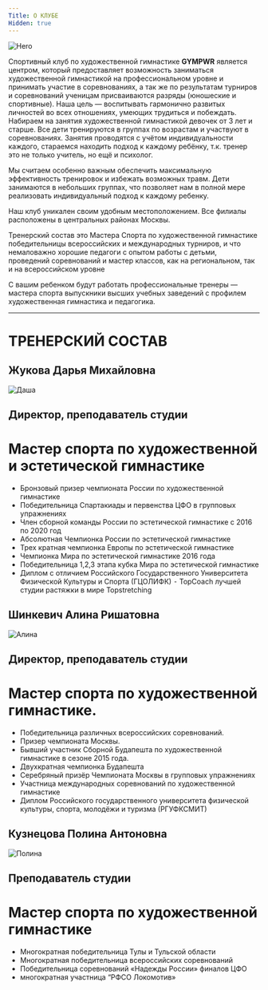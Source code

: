 ```yaml
---
Title: О КЛУБЕ 
Hidden: true
---
```



![Hero](/static/img/main/about.jpg)

Спортивный клуб по художественной гимнастике **GYMPWR** является центром, который предоставляет возможность заниматься художественной гимнастикой на профессиональном уровне и принимать участие в соревнованиях, а так же по результатам турниров и соревнований ученицам присваиваются разряды (юношеские и спортивные). Наша цель — воспитывать гармонично развитых личностей во всех отношениях, умеющих трудиться и побеждать. Набираем на занятия художественной гимнастикой девочек от 3 лет и старше. Все дети тренируются в группах по возрастам и участвуют в соревнованиях. Занятия проводятся с учётом индивидуальности каждого, стараемся находить подход к каждому ребёнку, т.к. тренер это не только учитель, но ещё и психолог.


Мы считаем особенно важным обеспечить максимальную эффективность тренировок и избежать возможных травм. Дети занимаются в небольших группах, что позволяет нам в полной мере реализовать индивидуальный подход к каждому ребенку.

Наш клуб уникален своим удобным местоположением. Все филиалы расположены в центральных районах Москвы.

Тренерский состав это Мастера Спорта по художественной гимнастике победительницы всероссийских и международных турниров, и что немаловажно хорошие педагоги с опытом работы с детьми, проведений соревнований и мастер классов, как на региональном, так и на всероссийском уровне

С вашим ребенком будут работать профессиональные тренеры — мастера спорта выпускники высших учебных заведений с профилем художественная гимнастика и педагогика.


_____
# ТРЕНЕРСКИЙ СОСТАВ 

## Жукова Дарья Михайловна

![Даша](/static/img/couches/dasha.jpg)
## Директор, преподаватель студии 

# Мастер спорта по художественной и эстетической гимнастике
- Бронзовый призер чемпионата России по художественной гимнастике
- Победительница Спартакиады и первенства ЦФО в групповых упражнениях 
- Член сборной команды России по эстетической гимнастике с 2016 по 2020 год
- Абсолютная Чемпионка России по эстетической гимнастике
- Трех кратная чемпионка Европы по эстетической гимнастике
- Чемпионка Мира по эстетической гимнастике 2016 года
- Победительница 1,2,3 этапа кубка Мира по эстетической гимнастике
- Диплом с отличием Российского Государственного Университета Физической Культуры и Спорта (ГЦОЛИФК)
⁃ TopCoach лучшей студии растяжки в мире Topstretching


## Шинкевич Алина Ришатовна 
![Алина](/static/img/couches/alina.jpg)
## Директор, преподаватель студии 

# Мастер спорта по художественной гимнастике.
- Победительница различных всероссийских соревнований.
- Призер чемпионата Москвы.
- Бывший участник Сборной Будапешта по художественной гимнастике в сезоне 2015 года.
- Двухкратная чемпионка Будапешта
- Серебряный призёр Чемпионата Москвы в групповых упражнениях
- Участница международных  соревнований по художественной гимнастике
- Диплом Российского государственного университета физической культуры, спорта, молодёжи и туризма (РГУФКСМИТ)

<!-- 
## Никитчук Мария Вячеславовна
## Преподаватель студии 

Мастер спорта по художественной гимнастике. 
- Член сборной команды общества РФСО «Спартак»  2015-2018 г.
- Член сборной команды города Москвы в групповых упражнениях КМС  2018-2019  г.
- Серебряный призер «Первенства России» в групповых упражнениях  2018 г.
- Чемпионка «Первенства России» в отдельных видах  2018 г.
- Победительница и призер Всероссийских соревнований.
- Победительница и призер Международных соревнований в групповых и индивидуальных упражнениях.
 -->

## Кузнецова Полина Антоновна
![Полина](/static/img/couches/polina.jpg)
## Преподаватель студии 

# Мастер спорта  по художественной гимнастике
- Многократная победительница Тулы и Тульской области
- Многократная победительница всероссийских соревнований
- Победительница соревнований «Надежды России» финалов ЦФО
- многократная участница “РФСО Локомотив»



